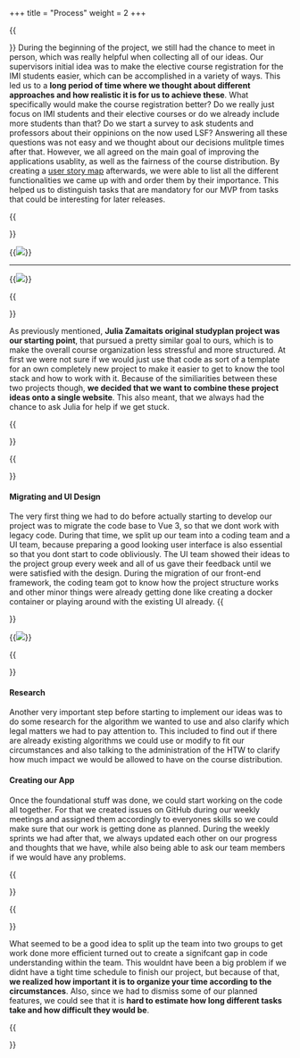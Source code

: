 +++
title = "Process"
weight = 2
+++


{{<section title="Brainstorming feature ideas & prioritizing">}}
During the beginning of the project, we still had the chance to meet in person, which was really helpful when collecting all of our ideas. Our supervisors initial idea was to make the elective course registration for the IMI students easier, which can be accomplished in a variety of ways. This led us to a **long period of time where we thought about different approaches and how realistic it is for us to achieve these**. What specifically would make the course registration better? Do we really just focus on IMI students and their elective courses or do we already include more students than that? Do we start a survey to ask students and professors about their oppinions on the now used LSF? Answering all these questions was not easy and we thought about our decisions mulitple times after that. However, we all agreed on the main goal of improving the applications usablity, as well as the fairness of the course distribution. By creating a [user story map](https://miro.com/app/board/o9J_lh-BfEA=/?invite_link_id=768693532431) afterwards, we were able to list all the different functionalities we came up with and order them by their importance. This helped us to distinguish tasks that are mandatory for our MVP from tasks that could be interesting for later releases.

{{</section>}}

{{<image src="USM1.png">}}

---

{{<image src="USM2.png" caption="User Story Map">}}


{{<section title="What we had to start with">}}

As previously mentioned, **Julia Zamaitats original studyplan project was our starting point**, that pursued a pretty similar goal to ours, which is to make the overall course organization less stressful and more structured. At first we were not sure if we would just use that code as sort of a template for an own completely new project to make it easier to get to know the tool stack and how to work with it. Because of the similiarities between these two projects though, **we decided that we want to combine these project ideas onto a single website**. This also meant, that we always had the chance to ask Julia for help if we get stuck.

{{</section>}}

{{<section title="Development">}}

#### Migrating and UI Design
The very first thing we had to do before actually starting to develop our project was to migrate the code base to Vue 3, so that we dont work with legacy code. During that time, we split up our team into a coding team and a UI team, because preparing a good looking user interface is also essential so that you dont start to code obliviously. The UI team showed their ideas to the project group every week and all of us gave their feedback until we were satisfied with the design. During the migration of our front-end framework, the coding team got to know how the project structure works and other minor things were already getting done like creating a docker container or playing around with the existing UI already.
{{</section>}}  

{{<image src="MVP.JPG" caption="1st Design for Minimum Viable Product">}}

{{<section>}}
#### Research
Another very important step before starting to implement our ideas was to do some research for the algorithm we wanted to use and also clarify which legal matters we had to pay attention to. This included to find out if there are already existing algorithms we could use or modify to fit our circumstances and also talking to the administration of the HTW to clarify how much impact we would be allowed to have on the course distribution.

#### Creating our App
Once the foundational stuff was done, we could start working on the code all together. For that we created issues on GitHub during our weekly meetings and assigned them accordingly to everyones skills so we could make sure that our work is getting done as planned. During the weekly sprints we had after that, we always updated each other on our progress and thoughts that we have, while also being able to ask our team members if we would have any problems. 

{{</section>}}  

{{<section title="Reflection">}}

What seemed to be a good idea to split up the team into two groups to get work done more efficient turned out to create a signifcant gap in code understanding within the team. This wouldnt have been a big problem if we didnt have a tight time schedule to finish our project, but because of that, **we realized how important it is to organize your time according to the circumstances**. Also, since we had to dismiss some of our planned features, we could see that it is **hard to estimate how long different tasks take and how difficult they would be**.

{{</section>}}